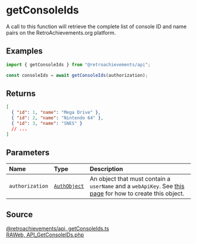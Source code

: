 # getConsoleIds

A call to this function will retrieve the complete list of console ID and name pairs on the RetroAchievements.org platform.

## Examples

```ts
import { getConsoleIds } from "@retroachievements/api";

const consoleIds = await getConsoleIds(authorization);
```

## Returns

```json
[
  { "id": 1, "name": "Mega Drive" },
  { "id": 2, "name": "Nintendo 64" },
  { "id": 3, "name": "SNES" }
  // ...
]
```

## Parameters

| Name            | Type                                        | Description                                                                                                                  |
| :-------------- | :------------------------------------------ | :--------------------------------------------------------------------------------------------------------------------------- |
| `authorization` | [`AuthObject`](/v1/data-models/auth-object) | An object that must contain a `userName` and a `webApiKey`. See [this page](/getting-started) for how to create this object. |

## Source

[@retroachievements/api, getConsoleIds.ts](https://github.dev/retroachievements/retroachievements-api-js/blob/main/src/user/getConsoleIds.ts)  
[RAWeb, API_GetConsoleIDs.php](https://github.dev/RetroAchievements/RAWeb/blob/master/public/API/API_GetConsoleIDs.php)
